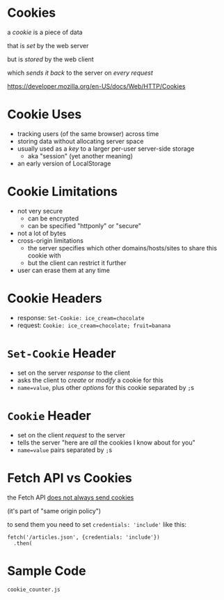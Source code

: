# Cookies

a *cookie* is a piece of data

that is *set* by the web server

but is *stored* by the web client

which *sends it back* to the server on *every request*

https://developer.mozilla.org/en-US/docs/Web/HTTP/Cookies

# Cookie Uses

* tracking users (of the same browser) across time
* storing data without allocating server space
* usually used as a *key* to a larger per-user server-side storage
  * aka "session" (yet another meaning)
* an early version of LocalStorage

# Cookie Limitations

* not very secure
  * can be encrypted
  * can be specified "httponly" or "secure"
* not a lot of bytes
* cross-origin limitations
  * the server specifies which other domains/hosts/sites to share this cookie with
  * but the client can restrict it further
* user can erase them at any time

# Cookie Headers

* response: `Set-Cookie: ice_cream=chocolate`
* request: `Cookie: ice_cream=chocolate; fruit=banana`

# `Set-Cookie` Header

* set on the server *response* to the client
* asks the client to *create* or *modify* a cookie for this
* `name=value`, plus other *options* for this cookie separated by `;`s

# `Cookie` Header

* set on the client *request* to the server
* tells the server "here are *all* the cookies I know about for you"
* `name=value` pairs separated by `;`s

# Fetch API vs Cookies

the Fetch API [does not always send cookies](https://developer.mozilla.org/en-US/docs/Web/API/Request/credentials)

(it's part of "same origin policy")

to send them you need to set `credentials: 'include'` like this:

```
fetch('/articles.json', {credentials: 'include'})
  .then(
```

# Sample Code

`cookie_counter.js`

